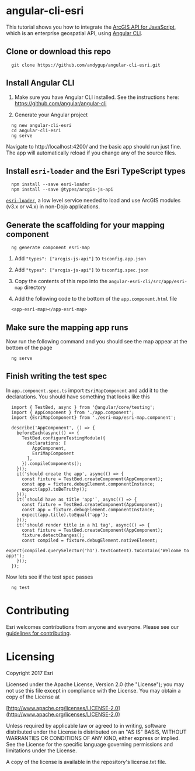 # angular-cli-esri

This tutorial shows you how to integrate the [ArcGIS API for JavaScript](https://developers.arcgis.com/javascript), which is an enterprise geospatial API, using [Angular CLI](https://github.com/angular/angular-cli).


## Clone or download this repo

```
  git clone https://github.com/andygup/angular-cli-esri.git
```

## Install Angular CLI

1. Make sure you have Angular CLI installed. See the instructions here: https://github.com/angular/angular-cli

2. Generate your Angular project

```
  ng new angular-cli-esri
  cd angular-cli-esri
  ng serve
```

  Navigate to http://localhost:4200/ and the basic app should run just fine. The app will automatically reload if you change any of the source files.



## Install `esri-loader` and the Esri TypeScript types

```
  npm install --save esri-loader
  npm install --save @types/arcgis-js-api
```

[`esri-loader`](https://github.com/Esri/esri-loader#usage), a low level service needed to load and use ArcGIS modules (v3.x or v4.x) in non-Dojo applications.

## Generate the scaffolding for your mapping component

```
  ng generate component esri-map
```

1. Add `"types": ["arcgis-js-api"]` to `tsconfig.app.json`

2. Add  `"types": ["arcgis-js-api"]` to `tsconfig.spec.json`

3. Copy the contents of this repo into the `angular-esri-cli/src/app/esri-map` directory

4. Add the following code to the bottom of the `app.component.html` file

```
  <app-esri-map></app-esri-map>
```

## Make sure the mapping app runs

Now run the following command and you should see the map appear at the bottom of the page

```
  ng serve
```

## Finish writing the test spec

In `app.component.spec.ts` import `EsriMapComponent` and add it to the declarations. You should have something that looks like this

```
  import { TestBed, async } from '@angular/core/testing';
  import { AppComponent } from './app.component';
  import {EsriMapComponent} from './esri-map/esri-map.component';
  
  describe('AppComponent', () => {
    beforeEach(async(() => {
      TestBed.configureTestingModule({
        declarations: [
          AppComponent,
          EsriMapComponent
        ],
      }).compileComponents();
    }));
    it('should create the app', async(() => {
      const fixture = TestBed.createComponent(AppComponent);
      const app = fixture.debugElement.componentInstance;
      expect(app).toBeTruthy();
    }));
    it(`should have as title 'app'`, async(() => {
      const fixture = TestBed.createComponent(AppComponent);
      const app = fixture.debugElement.componentInstance;
      expect(app.title).toEqual('app');
    }));
    it('should render title in a h1 tag', async(() => {
      const fixture = TestBed.createComponent(AppComponent);
      fixture.detectChanges();
      const compiled = fixture.debugElement.nativeElement;
      expect(compiled.querySelector('h1').textContent).toContain('Welcome to app!');
    }));
  });
```

Now lets see if the test spec passes

```
  ng test
```

# Contributing

Esri welcomes contributions from anyone and everyone. Please see our [guidelines for contributing](https://github.com/esri/contributing).

# Licensing

Copyright 2017 Esri

Licensed under the Apache License, Version 2.0 (the "License"); you may not use this file except in compliance with the License. You may obtain a copy of the License at

[http://www.apache.org/licenses/LICENSE-2.0](http://www.apache.org/licenses/LICENSE-2.0)

Unless required by applicable law or agreed to in writing, software distributed under the License is distributed on an "AS IS" BASIS, WITHOUT WARRANTIES OR CONDITIONS OF ANY KIND, either express or implied. See the License for the specific language governing permissions and limitations under the License.

A copy of the license is available in the repository's license.txt file.
